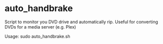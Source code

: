 # auto_handbrake
Script to monitor you DVD drive and automatically rip. Useful for converting DVDs for a media server (e.g. Plex)

Usage:
sudo auto_handbrake.sh
